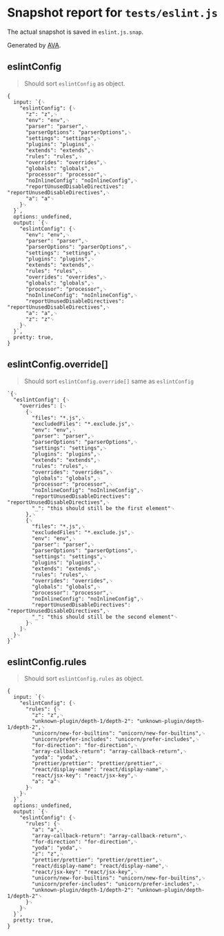# Snapshot report for `tests/eslint.js`

The actual snapshot is saved in `eslint.js.snap`.

Generated by [AVA](https://avajs.dev).

## eslintConfig

> Should sort `eslintConfig` as object.

    {
      input: `{␊
        "eslintConfig": {␊
          "z": "z",␊
          "env": "env",␊
          "parser": "parser",␊
          "parserOptions": "parserOptions",␊
          "settings": "settings",␊
          "plugins": "plugins",␊
          "extends": "extends",␊
          "rules": "rules",␊
          "overrides": "overrides",␊
          "globals": "globals",␊
          "processor": "processor",␊
          "noInlineConfig": "noInlineConfig",␊
          "reportUnusedDisableDirectives": "reportUnusedDisableDirectives",␊
          "a": "a"␊
        }␊
      }`,
      options: undefined,
      output: `{␊
        "eslintConfig": {␊
          "env": "env",␊
          "parser": "parser",␊
          "parserOptions": "parserOptions",␊
          "settings": "settings",␊
          "plugins": "plugins",␊
          "extends": "extends",␊
          "rules": "rules",␊
          "overrides": "overrides",␊
          "globals": "globals",␊
          "processor": "processor",␊
          "noInlineConfig": "noInlineConfig",␊
          "reportUnusedDisableDirectives": "reportUnusedDisableDirectives",␊
          "a": "a",␊
          "z": "z"␊
        }␊
      }`,
      pretty: true,
    }

## eslintConfig.override[]

> Should sort `eslintConfig.override[]` same as `eslintConfig`

    `{␊
      "eslintConfig": {␊
        "overrides": [␊
          {␊
            "files": "*.js",␊
            "excludedFiles": "*.exclude.js",␊
            "env": "env",␊
            "parser": "parser",␊
            "parserOptions": "parserOptions",␊
            "settings": "settings",␊
            "plugins": "plugins",␊
            "extends": "extends",␊
            "rules": "rules",␊
            "overrides": "overrides",␊
            "globals": "globals",␊
            "processor": "processor",␊
            "noInlineConfig": "noInlineConfig",␊
            "reportUnusedDisableDirectives": "reportUnusedDisableDirectives",␊
            "_": "this should still be the first element"␊
          },␊
          {␊
            "files": "*.js",␊
            "excludedFiles": "*.exclude.js",␊
            "env": "env",␊
            "parser": "parser",␊
            "parserOptions": "parserOptions",␊
            "settings": "settings",␊
            "plugins": "plugins",␊
            "extends": "extends",␊
            "rules": "rules",␊
            "overrides": "overrides",␊
            "globals": "globals",␊
            "processor": "processor",␊
            "noInlineConfig": "noInlineConfig",␊
            "reportUnusedDisableDirectives": "reportUnusedDisableDirectives",␊
            "_": "this should still be the second element"␊
          }␊
        ]␊
      }␊
    }`

## eslintConfig.rules

> Should sort `eslintConfig.rules` as object.

    {
      input: `{␊
        "eslintConfig": {␊
          "rules": {␊
            "z": "z",␊
            "unknown-plugin/depth-1/depth-2": "unknown-plugin/depth-1/depth-2",␊
            "unicorn/new-for-builtins": "unicorn/new-for-builtins",␊
            "unicorn/prefer-includes": "unicorn/prefer-includes",␊
            "for-direction": "for-direction",␊
            "array-callback-return": "array-callback-return",␊
            "yoda": "yoda",␊
            "prettier/prettier": "prettier/prettier",␊
            "react/display-name": "react/display-name",␊
            "react/jsx-key": "react/jsx-key",␊
            "a": "a"␊
          }␊
        }␊
      }`,
      options: undefined,
      output: `{␊
        "eslintConfig": {␊
          "rules": {␊
            "a": "a",␊
            "array-callback-return": "array-callback-return",␊
            "for-direction": "for-direction",␊
            "yoda": "yoda",␊
            "z": "z",␊
            "prettier/prettier": "prettier/prettier",␊
            "react/display-name": "react/display-name",␊
            "react/jsx-key": "react/jsx-key",␊
            "unicorn/new-for-builtins": "unicorn/new-for-builtins",␊
            "unicorn/prefer-includes": "unicorn/prefer-includes",␊
            "unknown-plugin/depth-1/depth-2": "unknown-plugin/depth-1/depth-2"␊
          }␊
        }␊
      }`,
      pretty: true,
    }
